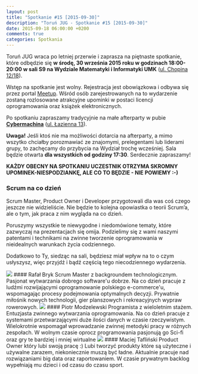 ```yaml
---
layout: post
title: "Spotkanie #15 [2015-09-30]"
description: "Toruń JUG - Spotkanie #15 [2015-09-30]"
date: 2015-09-18 06:00:00 +0200
comments: true
categories: Spotkania
---
```

Toruń JUG wraca po letniej przerwie i zaprasza na piętnaste spotkanie, które odbędzie się **w&nbsp;środę, 30 września 2015 roku w&nbsp;godzinach 18:00-20:00 w&nbsp;sali S9 na Wydziale Matematyki i&nbsp;Informatyki UMK** (<a href="https://www.google.pl/maps/place/Fryderyka+Chopina+12%2F18,+Toruń/" target="_blank"><span class="glyphicon glyphicon-map-marker"></span>ul. Chopina 12/18</a>).

Wstęp na spotkanie jest wolny. Rejestracja jest obowiązkowa i&nbsp;odbywa się przez portal <a href="http://www.meetup.com/Torun-JUG/events/225429610/" target="_blank">Meetup</a>. Wśród osób zarejestrowanych na to wydarzenie zostaną rozlosowane atrakcyjne upominki w&nbsp;postaci licencji oprogramowania oraz książek elektronicznych.

Po spotkaniu zapraszamy tradycyjnie na małe afterparty w&nbsp;pubie <a href="https://www.facebook.com/Cybermachina" target="_blank"><strong>Cybermachina</strong></a> (<a href="https://www.google.pl/maps/place/Łazienna+13,+Toruń/" target="_blank"><span class="glyphicon glyphicon-map-marker"></span>ul. Łazienna 13</a>).

**Uwaga!** Jeśli ktoś nie ma możliwości dotarcia na afterparty, a&nbsp;mimo wszytko chciałby porozmawiać ze znajomymi, prelegentami lub liderami grupy, to zachęcamy do przybycia na Wydział trochę wcześniej. Sala będzie otwarta **dla wszystkich od godziny 17:30**. Serdecznie zapraszamy! <!-- more -->

**KAŻDY OBECNY NA SPOTKANIU UCZESTNIK OTRZYMA SKROMNY UPOMINEK-NIESPODZIANKĘ, ALE CO TO BĘDZIE - NIE POWIEMY :-)**

### Scrum na co dzień
Scrum Master, Product Owner i Developer przygotowali dla was coś czego jeszcze nie widzieliście. Nie będzie to kolejna opowiastka o teorii Scrum’a, ale o tym, jak praca z nim wygląda na co dzień.

Poruszymy wszystkie te niewygodne i niedomówione tematy, które zazwyczaj na prezentacjach się omija. Podzielimy się z wami naszymi patentami i technikami na zwinne tworzenie oprogramowania w nieidealnych warunkach życia codziennego.

Dodatkowo to Ty, siedząc na sali, będziesz miał wpływ na to o czym usłyszysz, więc przyjdź i bądź częścią tego niecodziennego wydarzenia. 

<img class="no-border speaker-face" src="{{ root_url }}/images/speakers/bryk-rafal.jpg" />
#### Rafał Bryk
Scrum Master z backgroundem technologicznym. Pasjonat wytwarzania dobrego software'u dobrze. Na co dzień pracuje z ludźmi rozwijającymi oprogramowanie polskiego e-commerce'u, wspomagając procesy podejmowania optymalnych decyzji. Prywatnie miłośnik nowych technologii, gier planszowych i rekreacyjnych wypraw rowerowych.
<span class="clearfix"></span>

<img class="no-border speaker-face" src="{{ root_url }}/images/speakers/modzelewski-piotr.jpg" />
#### Piotr Modzelewski
Programista z wieloletnim stażem. Entuzjasta zwinnego wytwarzania oprogramowania. Na co dzień pracuje z systemami przetwarzającymi duże ilości danych w czasie rzeczywistym. Wielokrotnie wspomagał wprowadzanie zwinnej metodyki pracy w różnych zespołach. W wolnym czasie oprocz programowania pasjonują go Sci-fi oraz gry te bardziej i mniej wirtualne
<span class="clearfix"></span>

<img class="no-border speaker-face" src="{{ root_url }}/images/speakers/taflinski-maciej.jpg" />
#### Maciej Tafliński
Product Owner który lubi swoją pracę :) Lubi tworzyć produkty które są użyteczne i używalne zarazem, niekoniecznie muszą być ładne. Aktualnie pracuje nad rozwiązaniami big data oraz raportowaniem. W czasie prywatnym backlog wypełniają mu dzieci i od czasu do czasu sport.
<span class="clearfix"></span>